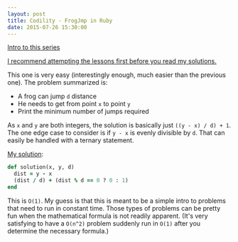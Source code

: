 ```yaml
---
layout: post
title: Codility - FrogJmp in Ruby
date: 2015-07-26 15:30:00
---
```


[Intro to this series](http://blog.natecollings.com/posts/codility/)

[I recommend attempting the lessons first before you read my solutions.](https://codility.com/programmers/lessons/)

This one is very easy (interestingly enough, much easier than the previous one). The problem summarized is:

- A frog can jump `d` distance
- He needs to get from point `x` to point `y`
- Print the minimum number of jumps required

As `x` and `y` are both integers, the solution is basically just `((y - x) / d) + 1`. The one edge case to consider is if `y - x` is evenly divisible by `d`. That can easily be handled with a ternary statement.

[My solution](https://codility.com/demo/results/demoWDWMD3-QJS/):

```ruby
def solution(x, y, d)
  dist = y - x
  (dist / d) + (dist % d == 0 ? 0 : 1)
end
```

This is `O(1)`. My guess is that this is meant to be a simple intro to problems that need to run in constant time. Those types of problems can be pretty fun when the mathematical formula is not readily apparent. (It's very satisfying to have a `O(n^2)` problem suddenly run in `O(1)` after you determine the necessary formula.)
